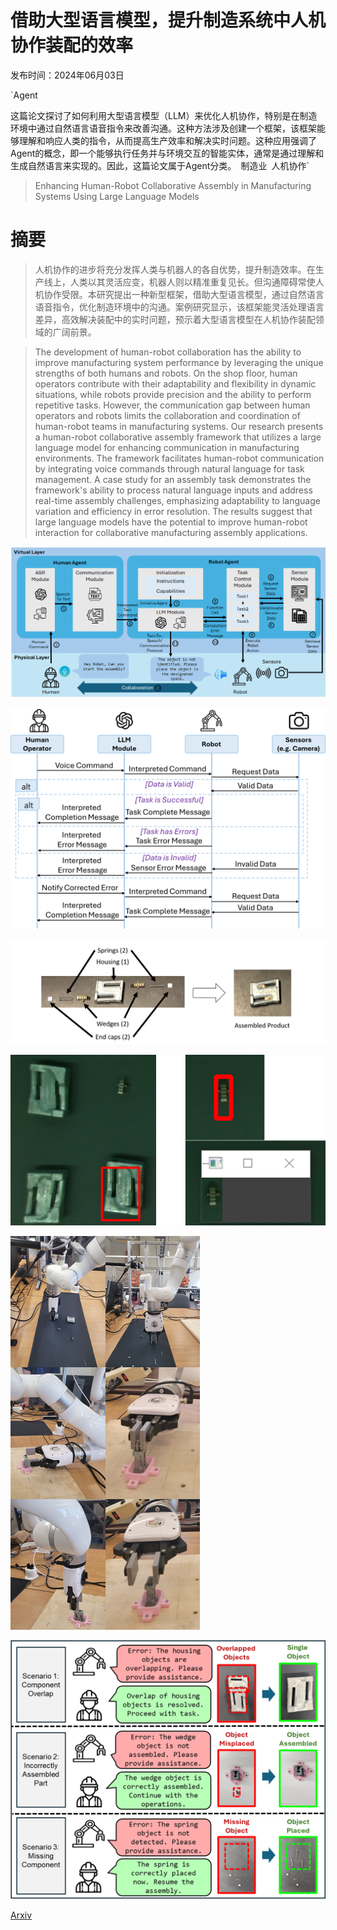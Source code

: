 # 借助大型语言模型，提升制造系统中人机协作装配的效率

发布时间：2024年06月03日

`Agent

这篇论文探讨了如何利用大型语言模型（LLM）来优化人机协作，特别是在制造环境中通过自然语言语音指令来改善沟通。这种方法涉及创建一个框架，该框架能够理解和响应人类的指令，从而提高生产效率和解决实时问题。这种应用强调了Agent的概念，即一个能够执行任务并与环境交互的智能实体，通常是通过理解和生成自然语言来实现的。因此，这篇论文属于Agent分类。` `制造业` `人机协作`

> Enhancing Human-Robot Collaborative Assembly in Manufacturing Systems Using Large Language Models

# 摘要

> 人机协作的进步将充分发挥人类与机器人的各自优势，提升制造效率。在生产线上，人类以其灵活应变，机器人则以精准重复见长。但沟通障碍常使人机协作受限。本研究提出一种新型框架，借助大型语言模型，通过自然语言语音指令，优化制造环境中的沟通。案例研究显示，该框架能灵活处理语言差异，高效解决装配中的实时问题，预示着大型语言模型在人机协作装配领域的广阔前景。

> The development of human-robot collaboration has the ability to improve manufacturing system performance by leveraging the unique strengths of both humans and robots. On the shop floor, human operators contribute with their adaptability and flexibility in dynamic situations, while robots provide precision and the ability to perform repetitive tasks. However, the communication gap between human operators and robots limits the collaboration and coordination of human-robot teams in manufacturing systems. Our research presents a human-robot collaborative assembly framework that utilizes a large language model for enhancing communication in manufacturing environments. The framework facilitates human-robot communication by integrating voice commands through natural language for task management. A case study for an assembly task demonstrates the framework's ability to process natural language inputs and address real-time assembly challenges, emphasizing adaptability to language variation and efficiency in error resolution. The results suggest that large language models have the potential to improve human-robot interaction for collaborative manufacturing assembly applications.

![借助大型语言模型，提升制造系统中人机协作装配的效率](../../../paper_images/2406.01915/figure-1-framework.png)

![借助大型语言模型，提升制造系统中人机协作装配的效率](../../../paper_images/2406.01915/figure-2-sequence.png)

![借助大型语言模型，提升制造系统中人机协作装配的效率](../../../paper_images/2406.01915/figure-3-assembly.png)

![借助大型语言模型，提升制造系统中人机协作装配的效率](../../../paper_images/2406.01915/figure-6-identification.png)

![借助大型语言模型，提升制造系统中人机协作装配的效率](../../../paper_images/2406.01915/figure-10-process.png)

![借助大型语言模型，提升制造系统中人机协作装配的效率](../../../paper_images/2406.01915/casestudy-scenarios.png)

[Arxiv](https://arxiv.org/abs/2406.01915)